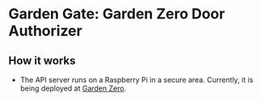 # Garden Gate: Garden Zero Door Authorizer

## How it works

- The API server runs on a Raspberry Pi in a secure area. Currently, it is being deployed at [Garden Zero](https://creatorsgarten.org/wiki/GardenZero).